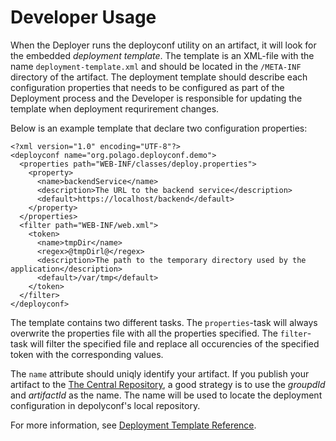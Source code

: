 # Developer Usage

When the Deployer runs the deployconf utility on an artifact, it will look for the embedded *deployment template*.  The
template is an XML-file with the name `deployment-template.xml` and should be located in the `/META-INF` directory of
the artifact. The deployment template should describe each configuration properties that needs to be configured as part
of the Deployment process and the Developer is responsible for updating the template when deployment requrirement
changes.

Below is an example template that declare two configuration properties:

```
<?xml version="1.0" encoding="UTF-8"?>
<deployconf name="org.polago.deployconf.demo">
  <properties path="WEB-INF/classes/deploy.properties">
    <property>
      <name>backendService</name>
      <description>The URL to the backend service</description>
      <default>https://localhost/backend</default>
    </property>
  </properties>
  <filter path="WEB-INF/web.xml">
    <token>
      <name>tmpDir</name>
      <regex>@tmpDirl@</regex>
      <description>The path to the temporary directory used by the application</description>
      <default>/var/tmp</default>
    </token>
  </filter>
</deployconf>
```

The template contains two different tasks. The `properties`-task will always overwrite the properties file with all
the properties specified. The `filter`-task will filter the specified file and replace all occurencies of the specified
token with the corresponding values.

The `name` attribute should uniqly identify your artifact. If you publish your artifact to the
[The Central Repository](http://search.maven.org/), a good strategy is to use the *groupdId* and *artifactId* as the
name. The name will be used to locate the deployment configuration in depolyconf's local repository.

For more information, see [Deployment Template Reference](template-reference.html).
